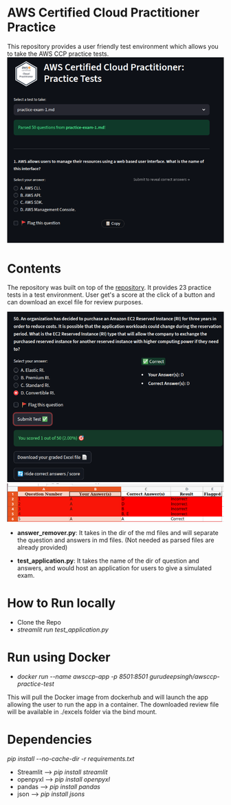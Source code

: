 
# AWS Certified Cloud Practitioner Practice
This repository provides a user friendly test environment which allows you to take the AWS CCP practice tests.
![Interface](images/interface.png)

# Contents
The repository was built on top of the [repository](https://github.com/kananinirav/AWS-Certified-Cloud-Practitioner-Notes/blob/master/practice-exam/exams.md). It provides 23 practice tests in a test environment. User get's a score at the click of a button and can download an excel file for review purposes.

![Submit and Score](images/submit.png)
![Review](images/review.png)

* **answer_remover.py**: It takes in the dir of the md files and will separate the question and answers in md files. (Not needed as parsed files are already provided)

* **test_application.py**: It takes the name of the dir of question and answers, and would host an application for users to give a simulated exam.


# How to Run locally
* Clone the Repo
* *streamlit run test_application.py*

# Run using Docker
* *docker run --name awsccp-app -p 8501:8501 gurudeepsingh/awsccp-practice-test*

This will pull the Docker image from dockerhub and will launch the app allowing the user to run the app in a container. The downloaded review file will be available in ./excels folder via the bind mount.

# Dependencies
*pip install --no-cache-dir -r requirements.txt*
* Streamlit --> *pip install streamlit*
* openpyxl --> *pip install openpyxl*
* pandas --> *pip install pandas*
* json --> *pip install jsons*
